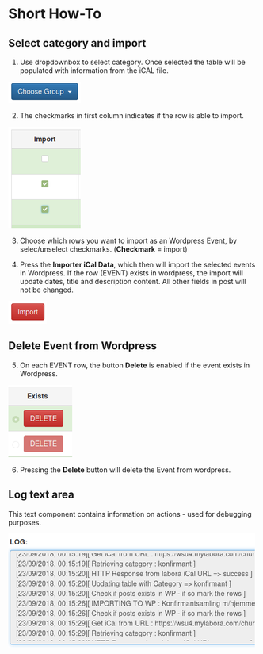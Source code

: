 # Short How-To


## Select category and import

1. Use dropdownbox to select category. Once selected the table will be populated with information from the iCAL file. 

![Choose Category](./img/dropdown.png)

2. The checkmarks in first column indicates if the row is able to import.

![Import](./img/import.png)

3. Choose which rows you want to import as an Wordpress Event, by selec/unselect checkmarks. (**Checkmark** = import)

4. Press the **Importer iCal Data**, which then will import the selected events in Wordpress. If the row (EVENT) exists in wordpress, the import will update dates, title and description content. All other fields in post will not be changed.

![Import iCal Data](./img/import_ical_data.png)

## Delete Event from Wordpress

5. On each EVENT row, the button **Delete** is enabled if the event exists in Wordpress.

![Delete](./img/delete_button.png)

6. Pressing the **Delete** button will delete the Event from wordpress.

## Log text area

This text component contains information on actions - used for debugging purposes.

![Log](./img/logwindow.png)